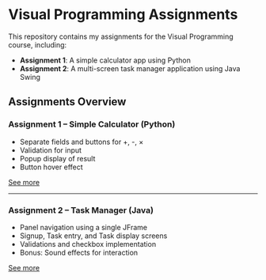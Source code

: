 # Visual Programming Assignments

This repository contains my assignments for the Visual Programming course, including:

- **Assignment 1**: A simple calculator app using Python
- **Assignment 2**: A multi-screen task manager application using Java Swing

## Assignments Overview

### Assignment 1 – Simple Calculator (Python)

- Separate fields and buttons for +, -, ×
- Validation for input
- Popup display of result
- Button hover effect

[See more](visual-programming-assignments/Assignment1_SimpleCalculator/README.md)

---

### Assignment 2 – Task Manager (Java)

- Panel navigation using a single JFrame
- Signup, Task entry, and Task display screens
- Validations and checkbox implementation
- Bonus: Sound effects for interaction

[See more](visual-programming-assignments/Assignment2_TaskApp/README.md)
